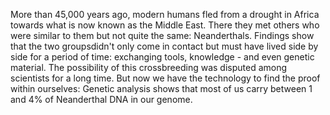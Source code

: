 ---
---
More than 45,000 years ago, modern humans fled from a drought in Africa towards what is now known as the Middle East. There they met others who were similar to them but not quite the same: Neanderthals. Findings show that the two groupsdidn't only come in contact but must have lived side by side for a period of time: exchanging tools, knowledge - and even genetic material. The possibility of this crossbreeding was disputed among scientists for a long time. But now we have the technology to find the proof within ourselves: Genetic analysis shows that most of us carry between 1 and 4% of Neanderthal DNA in our genome.